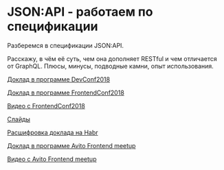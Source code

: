 # JSON:API - работаем по спецификации

Разберемся в спецификации JSON:API.

Расскажу, в чём её суть, чем она дополняет RESTful и чем отличается от GraphQL.
Плюсы, минусы, подводные камни, опыт использования.

[Доклад в программе DevConf2018](https://devconf.ru/ru/archive/devconf2018/offer/405)

[Доклад в программе FrontendConf2018](https://frontendconf.ru/moscow/2018/abstracts/4001)

[Видео с FrontendConf2018](https://www.youtube.com/watch?v=1cJVwn44iSc)

[Слайды](https://alexey-avdeev.com/jsonapi-work-according-to-specification/)

[Расшифровка доклада на Habr](https://habr.com/ru/company/oleg-bunin/blog/433322/)

[Доклад в программе Avito Frontend meetup](https://habr.com/ru/company/avito/blog/485196/)

[Видео с Avito Frontend meetup](https://www.youtube.com/watch?v=AcX2MIzrbi8&list=WL&t=7671s)
